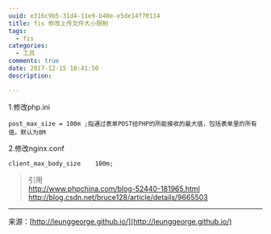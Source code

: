 ```yaml
---
uuid: e316c9b5-31d4-11e9-b40e-e5de14f70114
title: fis 修改上传文件大小限制
tags:
  - fis
categories:
  - 工具
comments: true
date: 2017-12-15 10:41:50
description:

---
```



1.修改php.ini  

  ```
  post_max_size = 100m ;指通过表单POST给PHP的所能接收的最大值，包括表单里的所有值。默认为8M
  ```
  
2.修改nginx.conf

  ```
  client_max_body_size    100m;    
  ```
  
    



> 引用  
> http://www.phpchina.com/blog-52440-181965.html  
> http://blog.csdn.net/bruce128/article/details/9665503


---
<link rel="stylesheet" href="http://yandex.st/highlightjs/6.1/styles/default.min.css">
<script src="http://yandex.st/highlightjs/6.1/highlight.min.js"></script>
<script>
hljs.tabReplace = ' ';
hljs.initHighlightingOnLoad();
</script>


来源：[http://leunggeorge.github.io/](http://leunggeorge.github.io/)  
